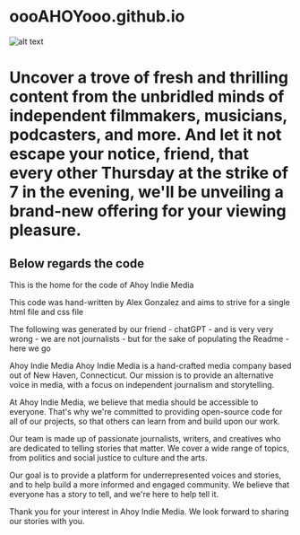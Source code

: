 # oooAHOYooo.github.io

![alt text](https://oooahoyooo.github.io/assets/u_ahoy23.png)


# Uncover a trove of fresh and thrilling content from the unbridled minds of independent filmmakers, musicians, podcasters, and more. And let it not escape your notice, friend, that every other Thursday at the strike of 7 in the evening, we'll be unveiling a brand-new offering for your viewing pleasure.

## Below regards the code 


This is the home for the code of Ahoy Indie Media

This code was hand-written by Alex Gonzalez and aims to strive for a single html file and css file 


The following was generated by our friend - chatGPT - and is very very wrong - we are not journalists - but for the sake of populating the Readme - here we go

Ahoy Indie Media
Ahoy Indie Media is a hand-crafted media company based out of New Haven, Connecticut. Our mission is to provide an alternative voice in media, with a focus on independent journalism and storytelling.

At Ahoy Indie Media, we believe that media should be accessible to everyone. That's why we're committed to providing open-source code for all of our projects, so that others can learn from and build upon our work.

Our team is made up of passionate journalists, writers, and creatives who are dedicated to telling stories that matter. We cover a wide range of topics, from politics and social justice to culture and the arts.

Our goal is to provide a platform for underrepresented voices and stories, and to help build a more informed and engaged community. We believe that everyone has a story to tell, and we're here to help tell it.

Thank you for your interest in Ahoy Indie Media. We look forward to sharing our stories with you.




